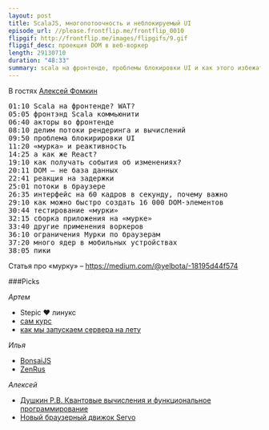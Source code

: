 ```yaml
---
layout: post
title: ScalaJS, многопотоочность и неблокируемый UI
episode_url: //please.frontflip.me/frontflip_0010
flipgif: http://frontflip.me/images/flipgifs/9.gif
flipgif_desc: проекция DOM в веб-воркер
length: 29130710
duration: "48:33"
summary: scala на фронтенде, проблемы блокировки UI и как этого избежать
---
```


В гостях [Алексей Фомкин](https://twitter.com/yelbota)

<pre>
01:10 Scala на фронтенде? WAT?
05:05 фронтэнд Scala коммьюнити
06:40 акторы во фронтенде
08:10 делим потоки рендеринга и вычислений
09:50 проблема блокирировки UI
11:20 «мурка» и реактивность
14:25 а как же React?
19:10 как получать события об изменениях?
20:11 DOM — не база данных
22:41 реакция на задержки
25:01 потоки в браузере
26:35 интерфейс на 60 кадров в секунду, почему важно
29:10 как можно быстро создать 16 000 DOM-элементов
30:44 тестирование «мурки»
32:15 сборка приложения на «мурке»
33:40 другие применения воркеров
36:10 ограничения Мурки по браузерам
37:20 много ядер в мобильных устройствах
38:05 пики
</pre>

Статья про «мурку» – https://medium.com/@yelbota/-18195d44f574

###Picks

*Артем*
- Stepic ♥ линукс
 - [сам курс](https://stepic.org/course/%D0%92%D0%B2%D0%B5%D0%B4%D0%B5%D0%BD%D0%B8%D0%B5-%D0%B2-Linux-73/)
 - [как мы запускаем сервера на лету](http://habrahabr.ru/company/stepic/blog/246099/)

*Илья*
- [BonsaiJS](https://bonsaijs.org)
- [ZenRus](http://zenrus.ru)

*Алексей*
- [Душкин Р.В. Квантовые вычисления и функциональное программирование](http://www.twirpx.com/file/1530788/)
- [Новый браузерный движок Servo](https://github.com/servo/servo)

